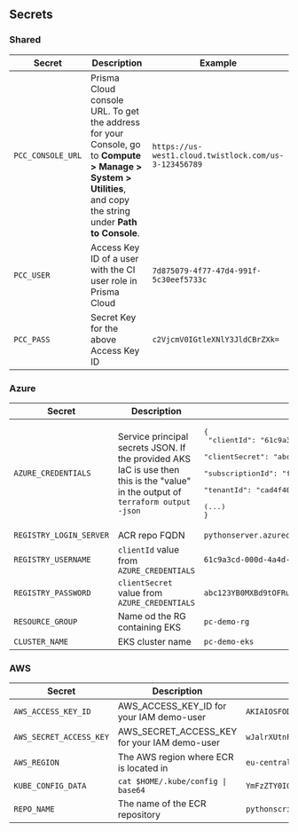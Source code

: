 
## Secrets 
### Shared
| Secret | Description | Example |
| --- | --- | --- |
| `PCC_CONSOLE_URL` | Prisma Cloud console URL. To get the address for your Console, go to **Compute > Manage > System > Utilities**, and copy the string under **Path to Console**. | `https://us-west1.cloud.twistlock.com/us-3-123456789` |
| `PCC_USER` | Access Key ID of a user with the CI user role in Prisma Cloud | `7d875079-4f77-47d4-991f-5c30eef5733c`
| `PCC_PASS` | Secret Key for the above Access Key ID | `c2VjcmV0IGtleXNlY3JldCBrZXk=`
### Azure
| Secret | Description | Example |
| --- | --- | --- |
| `AZURE_CREDENTIALS` | Service principal secrets JSON. If the provided AKS IaC is use then this is the "value" in the output of `terraform output -json` | <pre>{<br>    "clientId": "61c9a3cd-000d-4a4d-963a-f28c7c050c02",<br/>    "clientSecret": "abc123YB0MXBd9tOFRufFTbiQ1el.rF8S6_DvzuAJYQz2f",<br/>    "subscriptionId": "fcf0640e-4bc6-47b1-946a-608bacd2280f",<br/>    "tenantId": "cad4f40f-a8b8-4706-b85d-51a9311a6bb1",<br/>    (...)<br/>}</pre> |
| `REGISTRY_LOGIN_SERVER` | ACR repo FQDN | `pythonserver.azurecr.io` |
| `REGISTRY_USERNAME` | `clientId` value from `AZURE_CREDENTIALS` | `61c9a3cd-000d-4a4d-963a-f28c7c050c02` |
| `REGISTRY_PASSWORD` | `clientSecret` value from `AZURE_CREDENTIALS` | `abc123YB0MXBd9tOFRufFTbiQ1el.rF8S6_DvzuAJYQz2f` |
| `RESOURCE_GROUP` | Name od the RG containing EKS | `pc-demo-rg` |
| `CLUSTER_NAME` | EKS cluster name | `pc-demo-eks` |

### AWS
| Secret | Description | Example |
| --- | --- | --- |
| `AWS_ACCESS_KEY_ID` | AWS_ACCESS_KEY_ID for your IAM demo-user | `AKIAIOSFODNN7EXAMPLE` |
`AWS_SECRET_ACCESS_KEY` |AWS_SECRET_ACCESS_KEY for your IAM demo-user | `wJalrXUtnFEMI/K7MDENG/bPxRfiCYEXAMPLEKEY` |
| `AWS_REGION` | The AWS region where ECR is located in | `eu-central-1` |
`KUBE_CONFIG_DATA` | `cat $HOME/.kube/config \| base64` | `YmFzZTY0IG...V4YW1wbGU=` |
`REPO_NAME` | The name of the ECR repository | `pythonscript` |

